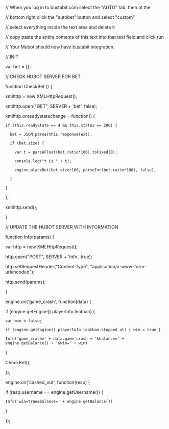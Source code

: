 // When you log in to bustabit.com select the "AUTO" tab, then at the

// bottom right click the "autobet" button and select "custom"

// select everything inside the text area and delete it

// copy paste the entire contents of this text into that text field and click run

// Your Mubot should now have bustabit integration.

// INIT

var bet = {};

// CHECK HUBOT SERVER FOR BET

function CheckBet () {

  xmlhttp = new XMLHttpRequest();

  xmlhttp.open("GET", SERVER + 'bet', false);

  xmlhttp.onreadystatechange = function() {

    if (this.readyState == 4 && this.status == 200) {

      bet = JSON.parse(this.responseText);

      if (bet.size) {

        var t = parseFloat(bet.ratio*100).toFixed(0);

        console.log("t is " + t);

        engine.placeBet(bet.size*100, parseInt(bet.ratio*100), false);

      }

    }

  };

  xmlhttp.send();

}

 // UPDATE THE HUBOT SERVER WITH INFORMATION

function Info(params) {
 
 var http = new XMLHttpRequest();

  http.open("POST", SERVER + 'info', true);

  http.setRequestHeader("Content-type", "application/x-www-form-urlencoded");

  http.send(params);

}

engine.on('game_crash', function(data) {

  if (engine.getEngine().playerInfo.leathan) {

    var win = false;

    if (engine.getEngine().playerInfo.leathan.stopped_at) { win = true } 

    Info('game_crash=' + data.game_crash + '&balance=' + engine.getBalance() + '&win=' + win)

  }

  CheckBet();

});

engine.on('cashed_out', function(resp) {

  if (resp.username == engine.getUsername()) {

    Info('win=true&balance=' + engine.getBalance())

  }

});

